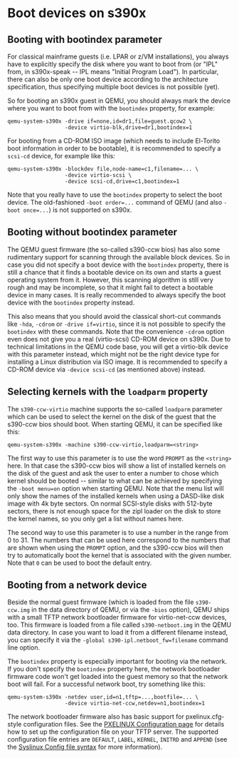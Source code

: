 # Boot devices on s390x

## Booting with bootindex parameter

For classical mainframe guests (i.e. LPAR or z/VM installations), you
always have to explicitly specify the disk where you want to boot from
(or \"IPL\" from, in s390x-speak \-- IPL means \"Initial Program
Load\"). In particular, there can also be only one boot device according
to the architecture specification, thus specifying multiple boot devices
is not possible (yet).

So for booting an s390x guest in QEMU, you should always mark the device
where you want to boot from with the `bootindex` property, for example:

    qemu-system-s390x -drive if=none,id=dr1,file=guest.qcow2 \
                      -device virtio-blk,drive=dr1,bootindex=1

For booting from a CD-ROM ISO image (which needs to include El-Torito
boot information in order to be bootable), it is recommended to specify
a `scsi-cd` device, for example like this:

    qemu-system-s390x -blockdev file,node-name=c1,filename=... \
                      -device virtio-scsi \
                      -device scsi-cd,drive=c1,bootindex=1

Note that you really have to use the `bootindex` property to select the
boot device. The old-fashioned `-boot order=...` command of QEMU (and
also `-boot once=...`) is not supported on s390x.

## Booting without bootindex parameter

The QEMU guest firmware (the so-called s390-ccw bios) has also some
rudimentary support for scanning through the available block devices. So
in case you did not specify a boot device with the `bootindex` property,
there is still a chance that it finds a bootable device on its own and
starts a guest operating system from it. However, this scanning
algorithm is still very rough and may be incomplete, so that it might
fail to detect a bootable device in many cases. It is really recommended
to always specify the boot device with the `bootindex` property instead.

This also means that you should avoid the classical short-cut commands
like `-hda`, `-cdrom` or `-drive if=virtio`, since it is not possible to
specify the `bootindex` with these commands. Note that the convenience
`-cdrom` option even does not give you a real (virtio-scsi) CD-ROM
device on s390x. Due to technical limitations in the QEMU code base, you
will get a virtio-blk device with this parameter instead, which might
not be the right device type for installing a Linux distribution via ISO
image. It is recommended to specify a CD-ROM device via
`-device scsi-cd` (as mentioned above) instead.

## Selecting kernels with the `loadparm` property

The `s390-ccw-virtio` machine supports the so-called `loadparm`
parameter which can be used to select the kernel on the disk of the
guest that the s390-ccw bios should boot. When starting QEMU, it can be
specified like this:

    qemu-system-s390x -machine s390-ccw-virtio,loadparm=<string>

The first way to use this parameter is to use the word `PROMPT` as the
`<string>` here. In that case the s390-ccw bios will show a list of
installed kernels on the disk of the guest and ask the user to enter a
number to chose which kernel should be booted \-- similar to what can be
achieved by specifying the `-boot menu=on` option when starting QEMU.
Note that the menu list will only show the names of the installed
kernels when using a DASD-like disk image with 4k byte sectors. On
normal SCSI-style disks with 512-byte sectors, there is not enough space
for the zipl loader on the disk to store the kernel names, so you only
get a list without names here.

The second way to use this parameter is to use a number in the range
from 0 to 31. The numbers that can be used here correspond to the
numbers that are shown when using the `PROMPT` option, and the s390-ccw
bios will then try to automatically boot the kernel that is associated
with the given number. Note that `0` can be used to boot the default
entry.

## Booting from a network device

Beside the normal guest firmware (which is loaded from the file
`s390-ccw.img` in the data directory of QEMU, or via the `-bios`
option), QEMU ships with a small TFTP network bootloader firmware for
virtio-net-ccw devices, too. This firmware is loaded from a file called
`s390-netboot.img` in the QEMU data directory. In case you want to load
it from a different filename instead, you can specify it via the
`-global s390-ipl.netboot_fw=filename` command line option.

The `bootindex` property is especially important for booting via the
network. If you don\'t specify the `bootindex` property here, the
network bootloader firmware code won\'t get loaded into the guest memory
so that the network boot will fail. For a successful network boot, try
something like this:

    qemu-system-s390x -netdev user,id=n1,tftp=...,bootfile=... \
                      -device virtio-net-ccw,netdev=n1,bootindex=1

The network bootloader firmware also has basic support for
pxelinux.cfg-style configuration files. See the [PXELINUX Configuration
page](https://wiki.syslinux.org/wiki/index.php?title=PXELINUX#Configuration)
for details how to set up the configuration file on your TFTP server.
The supported configuration file entries are `DEFAULT`, `LABEL`,
`KERNEL`, `INITRD` and `APPEND` (see the [Syslinux Config file
syntax](https://wiki.syslinux.org/wiki/index.php?title=Config) for more
information).
